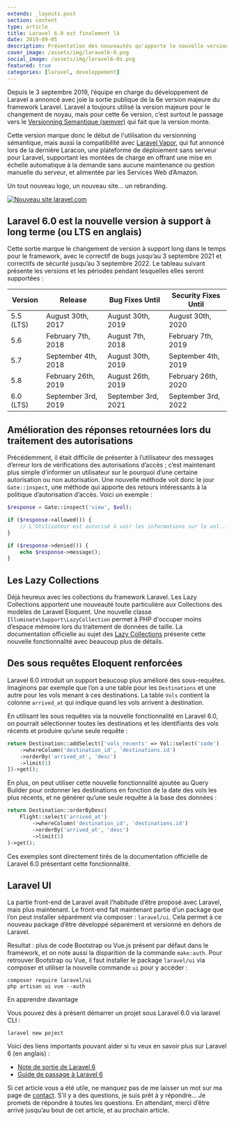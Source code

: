 ```yaml
---
extends: _layouts.post
section: content
type: article
title: Laravel 6.0 est finalement là
date: 2019-09-05
description: Présentation des nouveautés qu'apporte le nouvelle version majeur de Laravel, la version 6. Dans cet article, je vous présente les principales fonctionnalités.
cover_image: /assets/img/laravel6-0.png
social_image: /assets/img/laravel6-0s.png
featured: true
categories: [laravel, developpement]
---
```


Depuis le 3 septembre 2019, l’équipe en charge du développement de Laravel a annoncé avec joie la sortie publique de la 6e version majeure du framework Laravel. Laravel a toujours utilisé la version majeure pour le changement de noyau, mais pour cette 6e version, c’est surtout le passage vers le [Versionning Semantique (semver)](https://semver.org/lang/fr/) qui fait que la version monte.

Cette version marque donc le début de l'utilisation du versionning sémantique, mais aussi la compatibilité avec [Laravel Vapor](https://vapor.laravel.com/), qui fut annoncé lors de la dernière Laracon, une plateforme de déploiement sans serveur pour Laravel, supportant les montées de charge en offrant une mise en échelle automatique à la demande sans aucune maintenance ou gestion manuelle du serveur, et alimentée par les Services Web d’Amazon.

Un tout nouveau logo, un nouveau site... un rebranding.

[![Nouveau site laravel.com](/assets/img/laravel6-1.png)](/assets/img/laravel6-1.png)

## Laravel 6.0 est la nouvelle version à support à long terme (ou LTS en anglais)

Cette sortie marque le changement de version à support long dans le temps pour le framework, avec le correctif de bugs jusqu’au 3 septembre 2021 et correctifs de sécurité jusqu’au 3 septembre 2022. Le tableau suivant présente les versions et les périodes pendant lesquelles elles seront supportées :

| **Version** | **Release** | **Bug Fixes Until** | **Security Fixes Until** |
|--|--|--|--|
| 5.5 (LTS) | August 30th, 2017 | August 30th, 2019 | August 30th, 2020 |
| 5.6 | February 7th, 2018 | August 7th, 2018 | February 7th, 2019 |
| 5.7 | September 4th, 2018 | August 30th, 2019 | September 4th, 2019 |
| 5.8 | February 26th, 2019 | August 26th, 2019 | February 26th, 2020 |
| 6.0 (LTS) | September 3rd, 2019 | September 3rd, 2021 | September 3rd, 2022 |

## Amélioration des réponses retournées lors du traitement des autorisations

Précédemment, il était difficile de présenter à l’utilisateur des messages d’erreur lors de vérifications des autorisations d’accès ; c’est maintenant plus simple d’informer un utilisateur sur le pourquoi d’une certaine autorisation ou non autorisation. Une nouvelle méthode voit donc le jour `Gate::inspect`, une méthode qui apporte des retours intéressants à la politique d’autorisation d’accès. Voici un exemple :

```php
$response = Gate::inspect('view', $vol);

if ($response->allowed()) {
    // L’Utilisateur est autorisé à voir les informations sur le vol...
}

if ($response->denied()) {
    echo $response->message();
}
```

## Les Lazy Collections

Déjà heureux avec les collections du framework Laravel. Les Lazy Collections apportent une nouveauté toute particulière aux Collections des modèles de Laravel Eloquent. Une nouvelle classe `Illuminate\Support\LazyCollection` permet à PHP d'occuper moins d’espace mémoire lors du traitement de données de taille. La documentation officielle au sujet des [Lazy Collections](https://laravel.com/docs/6.0/collections#lazy-collections) présente cette nouvelle fonctionnalité avec beaucoup plus de détails.

<div>
	<ins class="adsbygoogle"
	    style="display:block"
	    data-ad-client="ca-pub-9554638137229612"
	    data-ad-slot="9573950571"
	    data-ad-format="auto"
	    data-full-width-responsive="true"></ins>
	<script>
	    (adsbygoogle = window.adsbygoogle || []).push({});
	</script>
</div>

## Des sous requêtes Eloquent renforcées

Laravel 6.0 introduit un support beaucoup plus amélioré des sous-requêtes. Imaginons par exemple que l’on a une table pour les `Destinations` et une autre pour les vols menant à ces destinations. La table `Vols` contient la colonne `arrived_at` qui indique quand les vols arrivent à destination.

En utilisant les sous requêtes via la nouvelle fonctionnalité en Laravel 6.0, on pourrait sélectionner toutes les destinations et les identifiants des vols récents et produire qu’une seule requête :
```php
return Destination::addSelect(['vols_recents' => Vol::select('code')
    ->whereColumn('destination_id', 'destinations.id')
    ->orderBy('arrived_at', 'desc')
    ->limit(1)
])->get();
```

En plus, on peut utiliser cette nouvelle fonctionnalité ajoutée au Query Builder pour ordonner les destinations en fonction de la date des vols les plus récents, et ne générer qu’une seule requête à la base des données :

```php
return Destination::orderByDesc(
    Flight::select('arrived_at')
        ->whereColumn('destination_id', 'destinations.id')
        ->orderBy('arrived_at', 'desc')
        ->limit(1)
)->get();
```

Ces exemples sont directement tirés de la documentation officielle de Laravel 6.0 présentant cette fonctionnalité.

## Laravel UI

La partie front-end de Laravel avait l’habitude d’être proposé avec Laravel, mais plus maintenant. Le front-end fait maintenant partie d’un package que l’on peut installer séparément via composer : `laravel/ui`. Cela permet à ce nouveau package d’être développé séparément et versionné en dehors de Laravel.

Resultat : plus de code Bootstrap ou Vue.js présent par défaut dans le framework, et on note aussi la disparition de la commande `make:auth`. Pour retrouver Bootstrap ou Vue, il faut installer le package `laravel/ui` via composer et utiliser la nouvelle commande `ui` pour y accéder :

```
composer require laravel/ui
php artisan ui vue --auth
```

En apprendre davantage

Vous pouvez dès à présent démarrer un projet sous Laravel 6.0 via laravel CLI :

```
laravel new poject
```

Voici des liens importants pouvant aider si tu veux en savoir plus sur Laravel 6 (en anglais) :

- [Note de sortie de Laravel 6](https://laravel.com/docs/6.0/releases)
- [Guide de passage à Laravel 6](https://laravel.com/docs/6.0/upgrade)

Si cet article vous a été utile, ne manquez pas de me laisser un mot sur ma page de [contact](/contact). S’il y a des questions, je suis prêt à y répondre… Je promets de répondre à toutes les questions. En attendant, merci d’être arrivé jusqu’au bout de cet article, et au prochain article.
